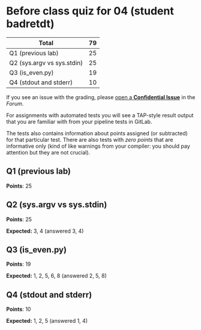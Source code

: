 # Before class quiz for 04 (student badretdt)

| Total                                            |    79 |
|--------------------------------------------------|------:|
| Q1 (previous lab)                                |    25 |
| Q2 (sys.argv vs sys.stdin)                       |    25 |
| Q3 (is_even.py)                                  |    19 |
| Q4 (stdout and stderr)                           |    10 |

If you see an issue with the grading, please
[open a **Confidential Issue**](https://gitlab.mff.cuni.cz/teaching/nswi177/2022/common/forum/-/issues/new?issue[confidential]=true&issue[title]=Grading+Before+class+quiz+for+04)
in the _Forum_.


For assignments with automated tests you will see a TAP-style result output
that you are familiar with from your pipeline tests in GitLab.

The tests also contains information about points assigned (or subtracted)
for that particular test. There are also tests with _zero points_ that
are informative only (kind of like warnings from your compiler: you
should pay attention but they are not crucial).

## Q1 (previous lab)

**Points**: 25


## Q2 (sys.argv vs sys.stdin)

**Points**: 25

**Expected:** 3, 4 (answered 3, 4)


## Q3 (is_even.py)

**Points**: 19

**Expected:** 1, 2, 5, 6, 8 (answered 2, 5, 8)


## Q4 (stdout and stderr)

**Points**: 10

**Expected:** 1, 2, 5 (answered 1, 4)


